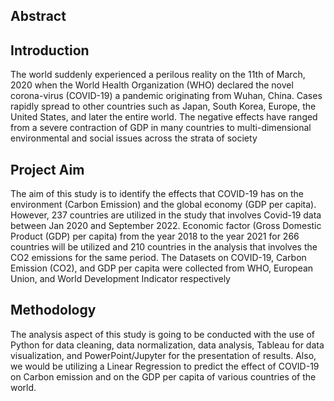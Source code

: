 ## Abstract

## Introduction
The world suddenly experienced a perilous reality on the 11th of March, 2020 when the World Health Organization (WHO) declared the novel corona-virus (COVID-19) a pandemic originating from Wuhan, China. Cases rapidly spread to other countries such as Japan, South Korea, Europe, the United States, and later the entire world. The negative effects have ranged from a severe contraction of GDP in many countries to multi-dimensional environmental and social issues across the strata of society

## Project Aim
The aim of this study is to identify the effects that COVID-19 has on the environment (Carbon Emission) and the global economy (GDP per capita). However, 237 countries are utilized in the study that involves Covid-19 data between Jan 2020 and September 2022. Economic factor (Gross Domestic Product (GDP) per capita) from the year 2018 to the year 2021 for 266 countries will be utilized and 210 countries in the analysis that involves the CO2 emissions for the same period. The Datasets on COVID-19, Carbon Emission (CO2), and GDP per capita were collected from WHO, European Union, and World Development Indicator respectively

## Methodology
The analysis aspect of this study is going to be conducted with the use of  Python for data cleaning, data normalization, data analysis, Tableau for data visualization, and PowerPoint/Jupyter for the presentation of results. Also, we would be utilizing a Linear Regression to predict the effect of  COVID-19 on Carbon emission and on the GDP per capita of various countries of the world. 


